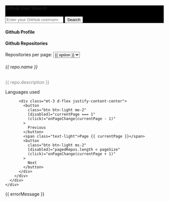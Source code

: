 <div class="container mt-3">
  <div class="row">
    <div class="col">
      <div class="card text-white" style="background-color: black">
        <div class="card-header">
          <h4>Github User Search</h4>
        </div>
        <div class="card-body">
          <form class="form-inline" (submit)="searchUser()">
            <div class="input-group mb-3">
              <input
                [(ngModel)]="githubUserQuery"
                name="user"
                type="search"
                class="form-control"
                id="exampleInputGithubUsername1"
                placeholder="Enter your GitHub username"
              />
              <button type="submit" class="btn btn-light">Search</button>
            </div>
          </form>
        </div>
      </div>
    </div>
  </div>

  <div class="row mt-3" *ngIf="githubProfile">
    <div class="col">
      <div class="card text-white profile-section">
        <div class="card-header mt-2">
          <h4>Github Profile</h4>
        </div>
        <div class="card-body">
          <app-github-profile
            [githubProfile]="githubProfile"
          ></app-github-profile>
        </div>
      </div>
    </div>
  </div>

  <div class="row mt-3" *ngIf="githubRepos.length > 0">
    <div class="col">
      <div class="card text-white position-relative profile-section">
        <div
          class="card-header d-flex justify-content-between align-items-center mt-2"
        >
          <h4>Github Repositories</h4>
          <div class="position-absolute top-0 end-0 mt-0 me-2">
            <label for="pageSizeSelect" class="me-2"
              >Repositories per page:</label
            >
            <select
              id="pageSizeSelect"
              class="form-select form-select-sm"
              [(ngModel)]="pageSize"
              (change)="onPageSizeChange($event)"
            >
              <option *ngFor="let option of pageSizeOptions" [value]="option">
                {{ option }}
              </option>
            </select>
          </div>
        </div>
        <div class="card-body">
          <div class="row row-cols-1 row-cols-md-2 g-4">
            <div class="col" *ngFor="let repo of pagedRepos">
              <div class="card h-100 bg-light">
                <div class="card-body">
                  <a
                    [href]="repo.html_url"
                    class="text-primary"
                    target="_blank"
                  >
                    <h6 class="card-title mb-0 fs-5">{{ repo.name }}</h6>
                  </a>
                  <p
                    class="card-text text-wrap repo-description"
                    style="color: #808080"
                  >
                    {{ repo.description }}
                  </p>
                  <a
                    [href]="repo.languages_url"
                    class="text-primary"
                    target="_blank"
                  >
                    <p class="mb-0">Languages used</p>
                  </a>
                </div>
              </div>
            </div>
          </div>

          <div class="mt-3 d-flex justify-content-center">
            <button
              class="btn btn-light me-2"
              [disabled]="currentPage === 1"
              (click)="onPageChange(currentPage - 1)"
            >
              Previous
            </button>
            <span class="text-light">Page {{ currentPage }}</span>
            <button
              class="btn btn-light ms-2"
              [disabled]="pagedRepos.length < pageSize"
              (click)="onPageChange(currentPage + 1)"
            >
              Next
            </button>
          </div>
        </div>
      </div>
    </div>
  </div>

  <div class="row mt-3" *ngIf="errorMessage">
    <div class="col">
      <div class="alert alert-danger" role="alert">
        {{ errorMessage }}
      </div>
    </div>
  </div>
</div>
